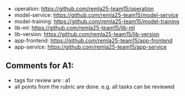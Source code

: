 - operation: https://github.com/remla25-team15/operation
- model-service: https://github.com/remla25-team15/model-service
- model-training: https://github.com/remla25-team15/model-training
- lib-ml: https://github.com/remla25-team15/lib-ml
- lib-version: https://github.com/remla25-team15/lib-version
- app-frontend: https://github.com/remla25-team15/app-frontend
- app-service: https://github.com/remla25-team15/app-service

## Comments for A1:
- tags for review are : a1
- all points from the rubric are done. e.g. all tasks can be reviewed


